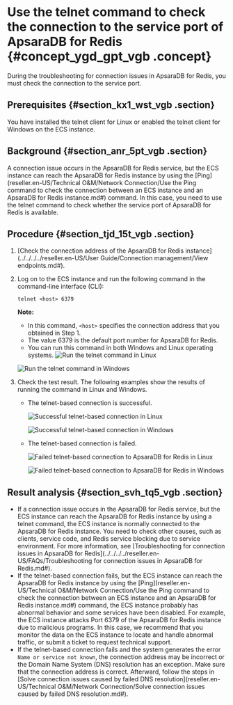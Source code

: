 # Use the telnet command to check the connection to the service port of ApsaraDB for Redis {#concept_ygd_gpt_vgb .concept}

During the troubleshooting for connection issues in ApsaraDB for Redis, you must check the connection to the service port.

## Prerequisites {#section_kx1_wst_vgb .section}

You have installed the telnet client for Linux or enabled the telnet client for Windows on the ECS instance.

## Background {#section_anr_5pt_vgb .section}

A connection issue occurs in the ApsaraDB for Redis service, but the ECS instance can reach the ApsaraDB for Redis instance by using the [Ping](reseller.en-US/Technical O&M/Network Connection/Use the Ping command to check the connection between an ECS instance and an ApsaraDB for Redis instance.md#) command. In this case, you need to use the telnet command to check whether the service port of ApsaraDB for Redis is available.

## Procedure {#section_tjd_15t_vgb .section}

1.  [Check the connection address of the ApsaraDB for Redis instance](../../../../reseller.en-US/User Guide/Connection management/View endpoints.md#).
2.  Log on to the ECS instance and run the following command in the command-line interface \(CLI\):

    ``` {#codeblock_5yz_wd9_bkl}
    telnet <host> 6379
    ```

    **Note:** 

    -   In this command, `<host>` specifies the connection address that you obtained in Step 1.
    -   The value 6379 is the default port number for ApsaraDB for Redis.
    -   You can run this command in both Windows and Linux operating systems.
     ![](images/39034_en-US.png "Run the telnet command in Linux")

     ![](images/39016_en-US.png "Run the telnet command in Windows")

3.  Check the test result. The following examples show the results of running the command in Linux and Windows.
    -   The telnet-based connection is successful.

         ![](images/39036_en-US.png "Successful telnet-based connection in Linux")

        ![Successful telnet-based connection in Windows](images/39017_en-US.png "Successful telnet-based connection in Windows")

    -   The telnet-based connection is failed.

        ![Failed telnet-based connection to ApsaraDB for Redis in Linux](images/39045_en-US.png "Failed telnet-based connection in Linux")

        ![Failed telnet-based connection to ApsaraDB for Redis in Windows](images/39044_en-US.png "Failed telnet-based connection in Windows")


## Result analysis {#section_svh_tq5_vgb .section}

-   If a connection issue occurs in the ApsaraDB for Redis service, but the ECS instance can reach the ApsaraDB for Redis instance by using a telnet command, the ECS instance is normally connected to the ApsaraDB for Redis instance. You need to check other causes, such as clients, service code, and Redis service blocking due to service environment. For more information, see [Troubleshooting for connection issues in ApsaraDB for Redis](../../../../reseller.en-US/FAQs/Troubleshooting for connection issues in ApsaraDB for Redis.md#).
-   If the telnet-based connection fails, but the ECS instance can reach the ApsaraDB for Redis instance by using the [Ping](reseller.en-US/Technical O&M/Network Connection/Use the Ping command to check the connection between an ECS instance and an ApsaraDB for Redis instance.md#) command, the ECS instance probably has abnormal behavior and some services have been disabled. For example, the ECS instance attacks Port 6379 of the ApsaraDB for Redis instance due to malicious programs. In this case, we recommend that you monitor the data on the ECS instance to locate and handle abnormal traffic, or submit a ticket to request technical support.
-   If the telnet-based connection fails and the system generates the error `Name or service not known`, the connection address may be incorrect or the Domain Name System \(DNS\) resolution has an exception. Make sure that the connection address is correct. Afterward, follow the steps in [Solve connection issues caused by failed DNS resolution](reseller.en-US/Technical O&M/Network Connection/Solve connection issues caused by failed DNS resolution.md#).

